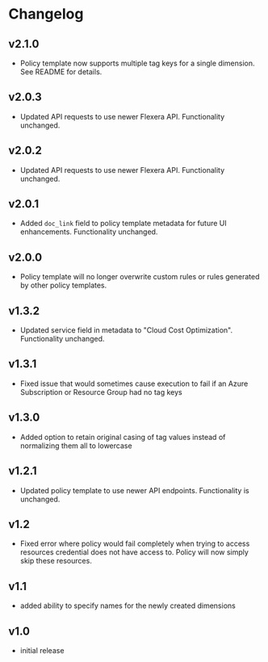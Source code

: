 # Changelog

## v2.1.0

- Policy template now supports multiple tag keys for a single dimension. See README for details.

## v2.0.3

- Updated API requests to use newer Flexera API. Functionality unchanged.

## v2.0.2

- Updated API requests to use newer Flexera API. Functionality unchanged.

## v2.0.1

- Added `doc_link` field to policy template metadata for future UI enhancements. Functionality unchanged.

## v2.0.0

- Policy template will no longer overwrite custom rules or rules generated by other policy templates.

## v1.3.2

- Updated service field in metadata to "Cloud Cost Optimization". Functionality unchanged.

## v1.3.1

- Fixed issue that would sometimes cause execution to fail if an Azure Subscription or Resource Group had no tag keys

## v1.3.0

- Added option to retain original casing of tag values instead of normalizing them all to lowercase

## v1.2.1

- Updated policy template to use newer API endpoints. Functionality is unchanged.

## v1.2

- Fixed error where policy would fail completely when trying to access resources credential does not have access to. Policy will now simply skip these resources.

## v1.1

- added ability to specify names for the newly created dimensions

## v1.0

- initial release

